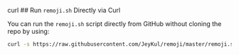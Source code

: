 curl ## Run `remoji.sh` Directly via Curl

You can run the `remoji.sh` script directly from GitHub without cloning the repo by using:

```bash
curl -s https://raw.githubusercontent.com/JeyKul/remoji/master/remoji.sh | bash

